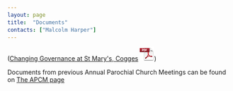 ```yaml
---
layout: page
title:  "Documents"
contacts: ["Malcolm Harper"]
---
```

([Changing Governance at St Mary's, Cogges](/documents/INFORMATION%20LEAFLET%20ABOUT%20PCC%20CHANGES.pdf) ![PDF](/images/pdficon_large.png))

Documents from previous Annual Parochial Church Meetings can be found on [The APCM page](./apcm/)

<!--
* [Annual Report for 2012](./documents/annual-report-2012.pdf)
* [Annual Report for 2013](http://archive.coggesparish.com/report/2013/)
* [Report and Presentations from APCM 2013](http://archive.coggesparish.com/apcm/2013/)
* [Agenda and papers for APCM 2014](./apcm/2014/agenda.html "Opens link to the 'Agenda and papers for APCM 2014' page")
* [Reports and Presentations from APCM 2014](./apcm/2014/index.html "Opens link to the 'Reports and Presentations from APCM 2014' page")
-->
